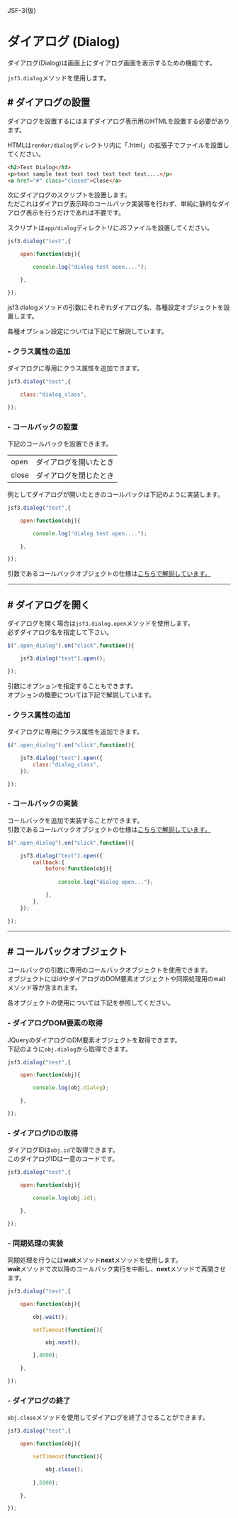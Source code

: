 JSF-3(仮)

# ダイアログ (Dialog)

ダイアログ(Dialog)は画面上にダイアログ画面を表示するための機能です。  

``jsf3.dialog``メソッドを使用します。

## # ダイアログの設置

ダイアログを設置するにはまずダイアログ表示用のHTMLを設置する必要があります。

HTMLは``render/dialog``ディレクトリ内に「.html」の拡張子でファイルを設置してください。

```html | render/dialog/test.html
<h2>Test Dialog</h3>
<p>text sample text text text text text text....</p>
<a href="#" class="closed">Close</a>
```

次にダイアログのスクリプトを設置します。  
ただこれはダイアログ表示時のコールバック実装等を行わず、単純に静的なダイアログ表示を行うだけであれば不要です。

スクリプトは``app/dialog``ディレクトリにJSファイルを設置してください。


```javascript | app/dialog/test.js
jsf3.dialog("test",{

    open:function(obj){

        console.log("dialog test open....");

    },

});
```

jsf3.dialogメソッドの引数にそれぞれダイアログ名、各種設定オブジェクトを設置します。

各種オプション設定については下記にて解説しています。

### - クラス属性の追加

ダイアログに専用にクラス属性を追加できます。

```javascript | app/dialog/test.js
jsf3.dialog("test",{

    class:"dialog_class",

});
```

### - コールバックの設置

下記のコールバックを設置できます。

|||
|:--|:--|
|open|ダイアログを開いたとき|
|close|ダイアログを閉じたとき|

例としてダイアログが開いたときのコールバックは下記のように実装します。

```javascript | app/dialog/test.js
jsf3.dialog("test",{

    open:function(obj){

        console.log("dialog test open....");

    },

});
```

引数であるコールバックオブジェクトの仕様は[こちらで解説しています。](#callback_object)

---

## # ダイアログを開く

ダイアログを開く場合は``jsf3.dialog.open``メソッドを使用します。  
必ずダイアログ名を指定して下さい。


```javascript | app/page/dialog.js
$(".open_dialog").on("click",function(){

    jsf3.dialog("test").open();

});
```

引数にオプションを指定することもできます。  
オプションの概要については下記で解説しています。

### - クラス属性の追加

ダイアログに専用にクラス属性を追加できます。

```javascript
$(".open_dialog").on("click",function(){

    jsf3.dialog("text").open({
        class:"dialog_class",
    });

});
```

### - コールバックの実装

コールバックを追加で実装することができます。  
引数であるコールバックオブジェクトの仕様は[こちらで解説しています。](#callback_object)

```javascript
$(".open_dialog").on("click",function(){

    jsf3.dialog("text").open({
        callback:{
            before:function(obj){
                
                console.log("dialog open...");

            },
        },
    });

});
```



---

<a id="callback_object"></a>

## # コールバックオブジェクト

コールバックの引数に専用のコールバックオブジェクトを使用できます。  
オブジェクトにはidやダイアログのDOM要素オブジェクトや同期処理用のwaitメソッド等が含まれます。

各オブジェクトの使用については下記を参照してください。

### - ダイアログDOM要素の取得

JQueryのダイアログのDM要素オブジェクトを取得できます。  
下記のように``obj.dialog``から取得できます。

```javascript | app/dialog/test.js
jsf3.dialog("test",{

    open:function(obj){

        console.log(obj.dialog);

    },

});
```

### - ダイアログIDの取得

ダイアログIDは``obj.id``で取得できます。  
このダイアログIDは一意のコードです。

```javascript | app/dialog/test.js
jsf3.dialog("test",{

    open:function(obj){

        console.log(obj.id);

    },

});
```


### - 同期処理の実装

同期処理を行うには**wait**メソッド**next**メソッドを使用します。  
**wait**メソッドで次以降のコールバック実行を中断し、**next**メソッドで再開させます。

```javascript | app/dialog/test.js
jsf3.dialog("test",{

    open:function(obj){

        obj.wait();

        setTimeout(function(){

            obj.next();

        },4000);

    },

});
```

### - ダイアログの終了

``obj.close``メソッドを使用してダイアログを終了させることができます。


```javascript | app/dialog/test.js
jsf3.dialog("test",{

    open:function(obj){

        setTimeout(function(){

            obj.close();
            
        },5000);

    },

});
```